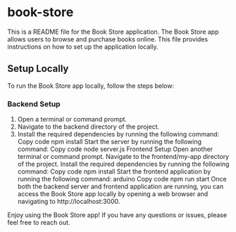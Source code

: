 # book-store
This is a README file for the Book Store application.
The Book Store app allows users to browse and purchase books online. 
This file provides instructions on how to set up the application locally.

## Setup Locally
To run the Book Store app locally, follow the steps below:

### Backend Setup
1. Open a terminal or command prompt.
2. Navigate to the backend directory of the project.
3. Install the required dependencies by running the following command:
Copy code
   npm install
Start the server by running the following command:
Copy code
node server.js
Frontend Setup
Open another terminal or command prompt.
Navigate to the frontend/my-app directory of the project.
Install the required dependencies by running the following command:
Copy code
npm install
Start the frontend application by running the following command:
arduino
Copy code
npm run start
Once both the backend server and frontend application are running, you can access the Book Store 
app locally by opening a web browser and navigating to http://localhost:3000.

Enjoy using the Book Store app! If you have any questions or issues, please feel free to reach out.
